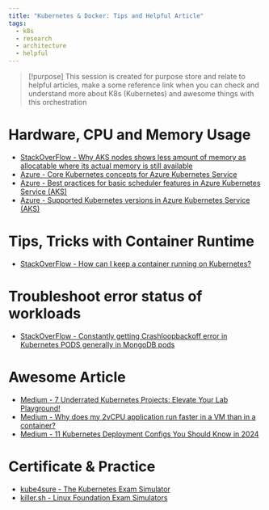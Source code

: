 ```yaml
---
title: "Kubernetes & Docker: Tips and Helpful Article"
tags:
  - k8s
  - research
  - architecture
  - helpful
---
```

>[!purpose]
>This session is created for purpose store and relate to helpful articles, make a some reference link when you can check and understand more about K8s (Kubernetes) and awesome things with this orchestration

# Hardware, CPU and Memory Usage

- [StackOverFlow - Why AKS nodes shows less amount of memory as allocatable where its actual memory is still available](https://stackoverflow.com/questions/68521392/why-aks-nodes-shows-less-amount-of-memory-as-allocatable-where-its-actual-memory)
- [Azure - Core Kubernetes concepts for Azure Kubernetes Service](https://learn.microsoft.com/en-us/azure/aks/concepts-clusters-workloads)
- [Azure - Best practices for basic scheduler features in Azure Kubernetes Service (AKS)](https://learn.microsoft.com/en-us/azure/aks/operator-best-practices-scheduler)
- [Azure - Supported Kubernetes versions in Azure Kubernetes Service (AKS)](https://learn.microsoft.com/en-us/azure/aks/supported-kubernetes-versions?tabs=azure-cli)

# Tips, Tricks with Container Runtime

- [StackOverFlow - How can I keep a container running on Kubernetes?](https://stackoverflow.com/questions/31870222/how-can-i-keep-a-container-running-on-kubernetes)

# Troubleshoot error status of workloads

- [StackOverFlow - Constantly getting Crashloopbackoff error in Kubernetes PODS generally in MongoDB pods](https://stackoverflow.com/questions/63142792/constantly-getting-crashloopbackoff-error-in-kubernetes-pods-generally-in-mongod)
# Awesome Article

- [Medium - 7 Underrated Kubernetes Projects: Elevate Your Lab Playground!](https://medium.com/@ebenamor/7-underrated-kubernetes-projects-elevate-your-lab-playground-ac7f47cba347)
- [Medium - Why does my 2vCPU application run faster in a VM than in a container?](https://hwchiu.medium.com/why-does-my-2vcpu-application-run-faster-in-a-vm-than-in-a-container-6438ffaba245)
- [Medium - 11 Kubernetes Deployment Configs You Should Know in 2024](https://medium.com/overcast-blog/11-kubernetes-deployment-configs-you-should-know-in-2024-1126740926f0)
# Certificate & Practice
- [kube4sure - The Kubernetes Exam Simulator](https://www.kube4sure.com/)
- [killer.sh - Linux Foundation Exam Simulators](https://killer.sh/)
